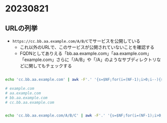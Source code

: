 # 20230821

## URLの列挙

- `https://cc.bb.aa.example.com/A/B/C`でサービスを公開している
  - これ以外のURLで、このサービスが公開されていないことを確認する
  - FQDNとしてありえる「bb.aa.example.com」「aa.example.com」「example.com」さらに「/A/B」や「/A」のようなサブディレクトリなどに関してもチェックする

```bash

echo 'cc.bb.aa.example.com' | awk -F'.' '{s=$NF;for(i=(NF-1);i>0;i--){s=$i"."s;print s}}'

# example.com
# aa.example.com
# bb.aa.example.com
# cc.bb.aa.example.com

```

```bash

echo 'cc.bb.aa.example.com/A/B/C' | awk -F'.' '{s=$NF;for(i=(NF-1);i>0;i--){s=$i"."s;print s}}' | awk -F'/' '{s=$1;for(i=2;i<=NF;i++){s=s"/"$i;print s}}' | sed 's%^%https://%g'

```
